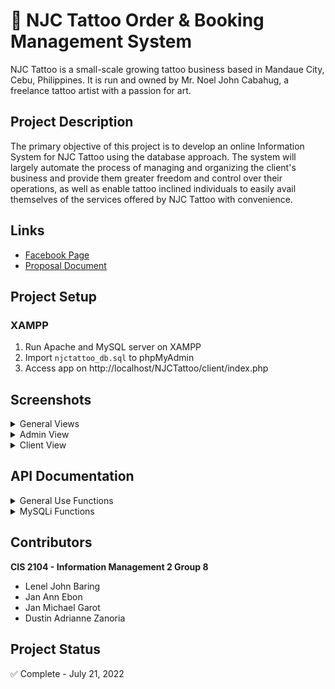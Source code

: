 # :art: NJC Tattoo Order & Booking Management System
NJC Tattoo is a small-scale growing tattoo business based in Mandaue City, Cebu, Philippines. It is run and owned by Mr. Noel John Cabahug, a freelance tattoo artist with a passion for art.

## Project Description
The primary objective of this project is to develop an online Information System for NJC Tattoo using the database approach. The system will largely automate the process of managing and organizing the client's business and provide them greater freedom and control over their operations, as well as enable tattoo inclined individuals to easily avail themselves of the services offered by NJC Tattoo with convenience.

## Links
* [Facebook Page](https://www.facebook.com/getinkedbyNJCTattoo/)
* [Proposal Document](https://docs.google.com/document/d/1QtkuUKhs3iTo1Qr1rWOsPFMz4suSzS6ggTEr0WGX9q0/edit?usp=sharing)

## Project Setup
### XAMPP
1. Run Apache and MySQL server on XAMPP
2. Import `njctattoo_db.sql` to phpMyAdmin
3. Access app on http://localhost/NJCTattoo/client/index.php

## Screenshots
<details>
<summary>General Views</summary>
<br>
  <div style="display:flex">
    <div align="center">
      <img src="https://github.com/heischichou/NJC-Tattoo/blob/dev/screenshots/Login.PNG?raw=true"></img>
      <p>Login</p>
    </div>
    <div align="center">
      <img src="https://github.com/heischichou/NJC-Tattoo/blob/dev/screenshots/Register.PNG?raw=true"></img>
      <p>Register</p>
    </div>
  </div>
</details>

<details>
<summary>Admin View</summary>
<br>
<div style="display:flex">
  <div align="center">
    <img src="https://github.com/heischichou/NJC-Tattoo/blob/dev/screenshots/admin/Analytics.PNG?raw=true"></img>
    <p>Analytics</p>
  </div>
  <div align="center">
    <img src="https://github.com/heischichou/NJC-Tattoo/blob/dev/screenshots/admin/Catalog.PNG?raw=true"></img>
    <p>Catalogue</p>
  </div>
  <div align="center">
    <img src="https://github.com/heischichou/NJC-Tattoo/blob/dev/screenshots/admin/New%20Tattoo.PNG?raw=true"></img>
    <p>Catalog New Tattoo</p>
  </div>
  <div align="center">
    <img src="https://github.com/heischichou/NJC-Tattoo/blob/dev/screenshots/admin/Catalog%20-%20Tattoo%20Modal.PNG?raw=true"></img>
    <p>Catalog - View Tattoo</p>
  </div>
  <div align="center">
    <img src="https://github.com/heischichou/NJC-Tattoo/blob/dev/screenshots/admin/Orders.PNG?raw=true"></img>
    <p>Orders</p>
  </div>
  <div align="center">
    <img src="https://github.com/heischichou/NJC-Tattoo/blob/dev/screenshots/admin/Orders%20-%20Orders%20only.PNG?raw=true"></img>
    <p>Orders - Show Orders only</p>
  </div>
  <div align="center">
    <img src="https://github.com/heischichou/NJC-Tattoo/blob/dev/screenshots/admin/Orders%20-%20Referrals%20only.PNG?raw=true"></img>
    <p>Orders - Show Referrals only</p>
  </div>
  <div align="center">
    <img src="https://github.com/heischichou/NJC-Tattoo/blob/dev/screenshots/admin/Log%20Payment.PNG?raw=true"></img>
    <p>Log Client Payment</p>
  </div>
  <div align="center">
    <img src="https://github.com/heischichou/NJC-Tattoo/blob/dev/screenshots/admin/Bookings.PNG?raw=true"></img>
    <p>Bookings</p>
  </div>
  <div align="center">
    <img src="https://github.com/heischichou/NJC-Tattoo/blob/dev/screenshots/admin/Bookings%20-%20Start%20Worksession.PNG?raw=true"></img>
    <p>Bookings - Start Worksession</p>
  </div>
  <div align="center">
    <img src="https://github.com/heischichou/NJC-Tattoo/blob/dev/screenshots/admin/Bookings%20-%20Finish%20Worksession.PNG?raw=true"></img>
    <p>Bookings - Finish Worksession</p>
  </div>
</div>
</details>

<details>
<summary>Client View</summary>
<br>
<div style="display:flex">
  <div align="center">
    <img src="https://github.com/heischichou/NJC-Tattoo/blob/dev/screenshots/client/Explore.PNG?raw=true"></img>
    <p>Explore</p>
  </div>
  <div align="center">
    <img src="https://github.com/heischichou/NJC-Tattoo/blob/dev/screenshots/client/Explore%20-%20Tattoo%20Modal.PNG?raw=true"></img>
    <p>Explore - View Tattoo</p>
  </div>
  <div align="center">
    <img src="https://github.com/heischichou/NJC-Tattoo/blob/dev/screenshots/client/Orders.PNG?raw=true"></img>
    <p>Orders</p>
  </div>
  <div align="center">
    <img src="https://github.com/heischichou/NJC-Tattoo/blob/dev/screenshots/client/Orders%20-%20Referrals.PNG?raw=true"></img>
    <p>Referrals</p>
  </div>
  <div align="center">
    <img src="https://github.com/heischichou/NJC-Tattoo/blob/dev/screenshots/client/Orders%20-%20Avail%20Incentive.PNG?raw=true"></img>
    <p>Orders - Avail Incentive</p>
  </div>
  <div align="center">
    <img src="https://github.com/heischichou/NJC-Tattoo/blob/dev/screenshots/client/Orders%20-%20Avail%20Free%203x3%20Tattoo.PNG?raw=true"></img>
    <p>Orders - Avail Free 3x3 Tattoo</p>
  </div>
  <div align="center">
    <img src="https://github.com/heischichou/NJC-Tattoo/blob/dev/screenshots/client/Checkout.PNG?raw=true"></img>
    <p>Checkout</p>
  </div>
  <div align="center">
    <img src="https://github.com/heischichou/NJC-Tattoo/blob/dev/screenshots/client/Bookings.PNG?raw=true"></img>
    <p>Bookings</p>
  </div>
  <div align="center">
    <img src="https://github.com/heischichou/NJC-Tattoo/blob/dev/screenshots/client/Bookings%20-%20No%20Reservations.PNG?raw=true"></img>
    <p>Bookings - Select Tattoo for Reservation Booking</p>
  </div>
  <div align="center">
    <img src="https://github.com/heischichou/NJC-Tattoo/blob/dev/screenshots/client/New%20Reservation.PNG?raw=true"></img>
    <p>New Reservation</p>
  </div>
  <div align="center">
    <img src="https://github.com/heischichou/NJC-Tattoo/blob/dev/screenshots/client/Bookings%20-%20Enable%20Editing.PNG?raw=true"></img>
    <p>Bookings - Enable Editing</p>
  </div>
  <div align="center">
    <img src="https://github.com/heischichou/NJC-Tattoo/blob/dev/screenshots/client/Profile%20-%20Account%20Details.PNG?raw=true"></img>
    <p>Profile - Account Details</p>
  </div>
  <div align="center">
    <img src="https://github.com/heischichou/NJC-Tattoo/blob/dev/screenshots/client/Profile%20-%20Change%20Password.PNG?raw=true"></img>
    <p>Profile - Change Password</p>
  </div>
</div>
</details>

## API Documentation

<details><summary>General Use Functions</summary>
<p>

## $api->sanitize_data($data, $type)
Santizes the given data. Returns the sanitized data.
Example of integer sanitization, do
```php
$data = $api->sanitize_data("1Lorem2ipsum3dolor4sit5amet", "int");
// $data = 12345;
```

Example of float sanitization, do
```php
$data = $api->sanitize_data("1Lorem2ipsum3dolor4sit5amet.67", "float");
// $data = 12345.67;
```

Example of email sanitization, do
```php
$data = $api->sanitize_data("john.doe@test.com", "email");
// $data = 'john.doe@test.com';
```

Example of string (default case) sanitization, do
```php
$data = $api->sanitize_data(" <script>console.log('This is an attack.')</script> ", "string");
// $data = 'console.log('This is an attack');';
```


## $api->validate_data($data, $type)
Validate the given data. Returns true if the data is valid, else, false.
Integer validation valid case
```php
$data = $api->validate_data(12345, "int");
// $data = true;
```

Integer validation invalid case
```php
$data = $api->validate_data("1Lorem2ipsum3dolor4sit5amet", "int");
// $data = false;
```

Float validation valid case
```php
$data = $api->validate_data(12345.67, "float");
// $data = true;
```

Float validation invalid case
```php
$data = $api->validate_data("1Lorem2ipsum3dolor4sit5amet.67", "float");
// $data = false;
```

Email validation valid case
```php
$data = $api->sanitize_data("john.doe@test.com", "email");
// $data = true;
```

Email validation invalid case
```php
$data = $api->sanitize_data("invalid-email#test+com", "email");
// $data = 'false';
```

Date validation valid case
```php
$data = $api->validate_data("010-17-2000", "date");
// $data = true;
```

Date validation invalid case - Invalid date
```php
$data = $api->validate_data("02-31-2000", "date");
// $data = false;
```

Date validation invalid case - Past date
```php
// today = '05-05-2001'
$data = $api->validate_data("05-03-2000", "date");
// $data = false;
```

Time validation valid case
```php
$data = $api->validate_data("05:30:00", "time");
// $data = true;
```

Time validation invalid case
```php
$data = $api->validate_data("13:72:00", "time");
// $data = false;
```

String (default case) valid case
```php
$data = $api->sanitize_data("Hello world!", "string");
// $data = 'true';
```

</p>
</details>

<details><summary>MySQLi Functions</summary>
<p>

<details><summary>Clause Helpers</summary>
<p>

## $api->table($string, $params)
Returns the given query string with the specified tables.
To specify a single table, do
```php
$query = $api->table($query, $table);

Example:
$query = $api->select();
$query = $api->params($query, '*');
$query = $api->from($query);
$query = $api->table($query, 'table');
// $query = 'SELECT * FROM table';
```

To specify multiple tables, do
```php
$query = $api->table($query, array($arg1, $arg2, ..., $argN));

Example:
$query = $api->select();
$query = $api->params($query, '*');
$query = $api->from($query);
$query = $api->table($query, array('table1', 'table2'));
// $query = 'SELECT * FROM table1, table2';
```


## $api->join($type, $left, $right, $left_kv, $right_kv)
Returns a join clause string with the specified join type.

To construct a default JOIN (INNER), do
```php
$join_clause = $api->join('', 'tableLeft', 'tableRight', 'tableLeft.column', 'tableRight.column');
// $join_clause = '(tableLeft JOIN tableRight ON tableLeft.column=tableRight.column)';
```

To construct a LEFT JOIN, do
```php
$join_clause = $api->join('left', 'tableLeft', 'tableRight', 'tableLeft.column', 'tableRight.column');
// $join_clause = '(tableLeft LEFT JOIN tableRight ON tableLeft.column=tableRight.column)';
```

To construct a RIGHT JOIN, do
```php
$join_clause = $api->join('right', 'tableLeft', 'tableRight', 'tableLeft.column', 'tableRight.column');
// $join_clause = '(tableLeft RIGHT JOIN tableRight ON tableLeft.column=tableRight.column)';
```

To construct a nested JOIN, do
```php
$nested_join= $api->join('', 'table1', 'table2', 'table1.column', 'table2.column');

$join_clause = $api->join('', $nested_join, 'table3', 'table2.column', 'table3.column');
// $join_clause = '((table1 JOIN table2 ON table1.column=table2.column) JOIN table3 ON table2.column=table3.column)';
```


## $api->where($string, $cols, $params)
Returns the given query string with the specified SQL WHERE clause.
To specify a single condition, do
```php
$query = $api->where($query, $column, $param);

Example:
$query = $api->select();
$query = $api->params($query, '*');
$query = $api->from($query);
$query = $api->table($query, 'table');
$query = $api->where($query, 'column', 1);
// $query = 'SELECT * FROM table WHERE column=1';

Another example:
$query = $api->select();
$query = $api->params($query, '*');
$query = $api->from($query);
$query = $api->table($query, array('table1', 'table2'));
$query = $api->where($query, 'table1.column', 'table2.column');
// $query = 'SELECT * FROM table1, table2 WHERE table1.column=table2.column';
```


To specify multiple conditions, do
```php
$query = $api->order($query, array($arg1, $arg2, ..., $argN), array($arg1, $arg2, ..., $argN));

Example:
$query = $api->select();
$query = $api->params($query, '*');
$query = $api->from($query);
$query = $api->table($query, 'table');
$query = $api->order($query, array('column1', 'column2'), array('value1', 'value2'));
// $query = 'SELECT * FROM table WHERE column1=value1 AND column2=value2;
```


## $api->limit($string, $limit)
Returns the given query string with the specified limit.
```php
$query = $api->limit($query, $int);

Example:
$query = $api->select();
$query = $api->params($query, '*');
$query = $api->from($query);
$query = $api->table($query, 'table');
$query = $api->limit($query, 2);
// $query = 'SELECT * FROM table LIMIT 2';
```

## $api->order($string, $params)
Returns the given query string with the specified order.
To specify ordering by a single column, do
```php
$query = $api->order($query, $column, $type);

Example:
$query = $api->select();
$query = $api->params($query, '*');
$query = $api->from($query);
$query = $api->table($query, 'table');
$query = $api->order($query, 'column', 'ASC');
// $query = 'SELECT * FROM table ORDER BY column ASC';
```
To specify ordering by multiple columns, do
```php
$query = $api->order($query, array($arg1, $arg2, ..., $argN), array($arg1, $arg2, ..., $argN));

Example:
$query = $api->select();
$query = $api->params($query, '*');
$query = $api->from($query);
$query = $api->table($query, 'table');
$query = $api->order($query, array('column1', 'column2'), array('ASC', 'DESC'));
// $query = 'SELECT * FROM table ORDER BY column1 ASC, column2 DESC';
```

</p>
</details>

<details><summary>Select Functions</summary>
<p>

## $api->select()
Returns SQL SELECT to the calling string.
```php
$query = $api->select();
// $query = 'SELECT ';
```


## $api->params($string, $params)
Returns the given query string with its defined parameters.
To specify a single parameter, do
```php
$query = $api->params($query, '*');
// $query = 'SELECT * ';
```

To specify multiple parameters, do
```php
$query = $api->params($query, array($arg1, $arg2, ..., $argN));

Example:
$query = $api->select();
$query = $api->params($query, array('column1', 'column2', 'column3'));
// $query = 'SELECT column1, column2, column3 ';
```


## $api->from($string)
Returns the given query string with SQL FROM.
```php
$query = $api->select();
$query = $api->params($query, '*');
$query = $api->from($query);
// $query = 'SELECT * FROM ';
```

To construct a select query, do
```php
$query = $api->select();
$query = $api->params($query, '*');
$query = $api->from($query);
$query = $api->table($query, 'table');
// $query = 'SELECT * FROM table';
```

</p>
</details>

<details><summary>Insert Functions</summary>
<p>

## $api->insert()
Returns SQL INSERT to the calling string.
```php
$query = $api->insert();
// $query = 'INSERT INTO ';
```


## $api->columns($string, $params = array())
Returns the given query string with the specified columns to insert values at.
```php
$query = $api->columns($query, array($arg1, $arg2, ..., $argN));

Example:
$query = $api->insert();
$query = $api->table($query, 'table');
$query = $api->columns($query, array('column1', 'column2', 'column3'));
// $query = 'INSERT INTO table (column1, column2, column3) ';
```


## $api->values($string)
Returns the given query string with SQL VALUES.
```php
$query = $api->insert();
$query = $api->table($query, 'table');
$query = $api->columns($query, array('column1', 'column2'));
$query = $api->values($query);
// $query = 'INSERT INTO table (column1, column2) VALUES ';
```

To construct an insert query, do
```php
$query = $api->insert();
$query = $api->table($query, 'table');
$query = $api->columns($query, array('column1', 'column2', 'column3'));
$query = $api->values($query);
$query = $api->columns($query, array('value1', 'value2', 'value3'));
// $query = 'INSERT INTO table (column1, column2, column3) VALUES (value1, value2, value3)';
```

</p>
</details>

<details><summary>Update Functions</summary>
<p>

## $api->update()
Returns SQL UPDATE to the calling string.
```php
$query = $api->update();
// $query = 'UPDATE ';
```


## $api->set($string, $cols, $params)
Returns the given query string with the specified column-value pairs.
To specify a single column-value pair, do
```php
$query = $api->set($query, $column, $value);
```

To specify multiple column-value pairs, do
```php
$query = $api->set($query, array($col1, $col2, ..., $colN), array($value1, $value2, ..., $valueN));

Example:
$query = $api->update();
$query = $api->table($query, 'table');
$query = $api->set($query, array('column1', 'column2', 'column3'), array('value1', 'value2', 'value3'));
// $query = 'UPDATE table SET column1=value1, column2=value2, column3=value3 ';
```

To construct an update query, do
```php
$query = $api->update();
$query = $api->table($query, 'table');
$query = $api->set($query, array('column1', 'column2', 'column3'), array('value1', 'value2', 'value3'));
$query = $api->where($query, 'column', 'value');
// $query = 'UPDATE table SET column1=value1, column2=value2, column3=value3 WHERE column=value';
```

</p>
</details>

<details><summary>Delete Function</summary>
<p>

## $api->delete()
Returns SQL DELETE to the calling string.
```php
$query = $api->delete();
// $query = 'DELETE ';
```

To construct a delete query, do
```php
$query = $api->delete();
$query = $api->from($query);
$query = $api->table($query, 'table');
$query = $api->where($query, 'column', 'value');
// $query = 'DELETE FROM table WHERE column=value';
```

</p>
</details>

<details><summary>Prepared Statement Functions</summary>
<p>

## $api->prepare($query)
Prepares the given SQL query string for execution. Returns a statement object on success, false on failure.
```php
$query = $api->select();
$query = $api->params($query, '*');
$query = $api->from($query);
$query = $api->table($query, 'table');

$statement = $api->prepare($query);
```


## $api->bind_params(&$statement, $types, $params)
Binds variables to the given prepared statement. Returns true on success, false on failure.
To bind a single variable, do
```php
$query = $api->select();
$query = $api->params($query, '*');
$query = $api->from($query);
$query = $api->table($query, 'table');
$query = $api->where($query, 'column', '?');

$statement = $api->prepare($query);
$boolean = $api->bind_params($statement, "i", 1);
```

To bind multiple variables, do
```php
$query = $api->select();
$query = $api->params($query, '*');
$query = $api->from($query);
$query = $api->table($query, 'table');
$query = $api->where($query, array('column1', 'column2', 'column3'), array('?', '?', '?'));

$statement = $api->prepare($query);
$boolean = $api->bind_params($statement, "sis", array('param1', 2, 'param3'));
```


## $api->bind_result(&$statement, $types, $params)
Binds variables to the given prepared statement. Returns an array of all the bound variables on success, false on failure.
```php
$query = $api->select();
$query = $api->params($query, array('column1', 'column2', 'column3'));
$query = $api->from($query);
$query = $api->table($query, 'table');
$query = $api->where($query, 'column', '?');

$statement = $api->prepare($query);
$api->bind_params($statement, "s", $value);
$api->execute($statement);
$api->store_result($statement);
$boolean = $api->bind_result($statement, array($key1, $key2, $key3));
```


## $api->get_bound_result(&$param, $bound_result)
Sets the value of $param to $bound_result. api->get_bound_result() is used to get the values from the array returned by api->bind_result().
```php
$query = $api->select();
$query = $api->params($query, array('column1', 'column2', 'column3'));
$query = $api->from($query);
$query = $api->table($query, 'table');
$query = $api->where($query, 'column', '?');

$statement = $api->prepare($query);
$api->bind_params($statement, "s", $value);
$api->execute($statement);
$api->store_result($statement);
$boolean = $api->bind_result($statement, array($key1, $key2, $key3));
```


## $api->execute(&$statement)
Executes the given prepared statement. Returns true on success, false on failure.
```php
$query = $api->select();
...
$statement = $api->prepare($query);
$boolean = $api->execute($statement);
```


## $api->store_result(&$statement)
Stores the result set of a successfully executed statement in an internal buffer. Returns true on success, false on failure.
```php
$query = $api->select();
...
$api->execute($statement);
$boolean = $api->store_result($statement);
```


## $api->get_result(&$statement)
Gets the result set of a prepared statement. If the prepared statement was successfully executed, $api->get_result() returns it's result set, else, it returns false.
```php
$query = $api->select();
...
$api->execute($statement);
$res = $api->get_result($statement);
```


## $api->num_rows($res)
Returns the number of rows in a given result set. If no rows are found, $api->num_rows() returns 0.
```php
$query = $api->select();
...
$res = $api->get_result($statement);
$count = $api->num_rows($res);
```


## $api->fetch_assoc(&$result)
Fetches a single row from a given result set. $api->fetch_assoc() returns an associative array representing the fetched row, null if there are no more rows in the result set, or false on failure.
```php
$query = $api->select();
...
$res = $api->get_result($statement);
$row = $api->fetch_assoc($res);
```


## $api->free_result(&$statement)
Frees the memory associated with a result.
```php
$query = $api->select();
...
$statement = $api->prepare($query);
...
$api->free_result($statement);
```


## $api->close(&$statement)
Closes the given prepared statement. Returns true on success, false on failure.
```php
$query = $api->select();
...
$statement = $api->prepare($query);
...
$api->free($statement);
$boolean = $api->close($statement);
```

</p>
</details>

</p>
</details>

</p>
</details>

## Contributors
**CIS 2104 - Information Management 2 Group 8**
  - Lenel John Baring
  - Jan Ann Ebon
  - Jan Michael Garot
  - Dustin Adrianne Zanoria

## Project Status
✅ Complete - July 21, 2022